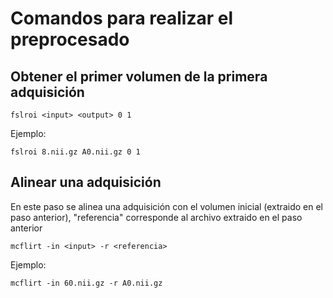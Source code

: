 # Comandos para realizar el preprocesado

## Obtener el primer volumen de la primera adquisición

`fslroi <input> <output> 0 1`

Ejemplo:

`fslroi 8.nii.gz A0.nii.gz 0 1`

## Alinear una adquisición 

En este paso se alinea una adquisición con el volumen inicial  (extraido en el paso anterior), "referencia" corresponde al archivo extraido en el paso anterior

`mcflirt -in <input> -r <referencia>`

Ejemplo:

`mcflirt -in 60.nii.gz -r A0.nii.gz`
